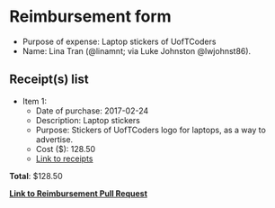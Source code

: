 
# Reimbursement form

- Purpose of expense: Laptop stickers of UofTCoders
- Name: Lina Tran (@linamnt; via Luke Johnston @lwjohnst86).

## Receipt(s) list

- Item 1:
    - Date of purchase: 2017-02-24
    - Description: Laptop stickers
    - Purpose: Stickers of UofTCoders logo for laptops, as a way to advertise.
    - Cost ($): 128.50
    - [Link to receipts](https://github.com/UofTCoders/council/blob/master/treasurer/receipts/2017-02-24-Stickers-StickerMule-Lina.pdf)

**Total**: $128.50
    
**[Link to Reimbursement Pull Request](https://github.com/UofTCoders/council/pull/99)**

